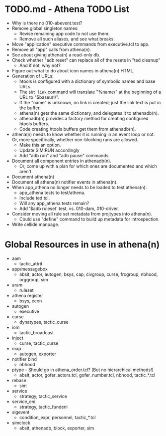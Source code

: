 # TODO.md - Athena TODO List

- Why is there no 010-abevent.test?
- Remove global singleton names:
  - Revise remaining app code to not use them.
  - Remove all such aliases, and see what breaks.
- Move "application" executive commands from executive.tcl to app.
- Remove all "app" calls from athena(n).
- See about giving athena(n) a read-only db.
- Check whether "adb reset" can replace all of the resets in "ted cleanup"
  - And if not, why not?
- Figure out what to do about icon names in athena(n) HTML.
- Generation of URLs:
  - htools is configured with a dictionary of symbolic names and base URLs.
  - The `$ht link` command will translate "%name/" at the beginning of a
    URL to "$baseurl/".
  - If the "name" is unknown, no link is created; just the link text is
    put in the buffer.
  - athena(n) gets the same dictionary, and delegates it to athenadb(n).
  - athenadb(n) provides a factory method for creating configured htools
    buffers.
  - Code creating htools buffers get them from athenadb(n).
- athena(n) needs to know whether it is running in an event loop or not.
  Or, more specifically, whether non-blocking runs are allowed.
  - Make this an option.
  - Update SIM:RUN accordingly
  - Add "adb run" and "adb pause" commands.
- Document all component entries in athenadb(n).
  - Or, come up with a plan for which ones are documented and which aren't.
- Document athena(n)
- Document all athena(n) notifier events in athena(n).
- When app_athena no longer needs to be loaded to test athena(n):
  - app_athena tests to test/athena.
  - Include ted.tcl.
  - Will any app_athena tests remain?
  - Add '$adb ruleset' test, vs. 010-dam, 010-driver.
- Consider moving all rule set metadata from projtypes into athena(n).
  - Could use "define" command to build up metadata for introspection.
- Write cellide manpage.

# Global Resources in use in athena(n)

- aam
  - tactic_attrit
- app/messagebox
  - absit, actor, autogen, bsys, cap, civgroup, curse, frcgroup, nbhood, 
    orggroup, sim
- aram
  - ruleset
- athena register
  - bsys, econ
- autogen
  - executive
- curse
  - dynatypes, tactic_curse
- iom
  - tactic_broadcast
- inject
  - curse, tactic_curse
- map
  - autogen, exporter
- notifier bind
  - nbhood
- ptype - Should go in athena_order.tcl? (But no hierarchical methods!)
  - absit, actor, gofer_actors.tcl, gofer_number.tcl, nbhood, tactic_*.tcl
- rebase
  - sim
- service
  - strategy, tactic_service
- service_eni
  - strategy, tactic_fundeni
- sigevent
  - condition_expr, personnel, tactic_*.tcl
- simclock
  - absit, athenadb, block, exporter, sim


